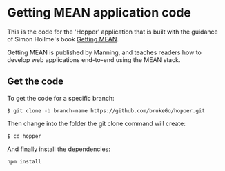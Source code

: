 # Getting MEAN application code

This is the code for the 'Hopper' application that is built with the guidance of Simon Hollme's book [Getting MEAN](https://www.manning.com/books/getting-mean-with-mongo-express-angular-and-node).

Getting MEAN is published by Manning, and teaches readers how to develop web applications end-to-end using the MEAN stack.

## Get the code

To get the code for a specific branch:

`$ git clone -b branch-name https://github.com/brukeGo/hopper.git`

Then change into the folder the git clone command will create:

`$ cd hopper`

And finally install the dependencies:

`npm install`
